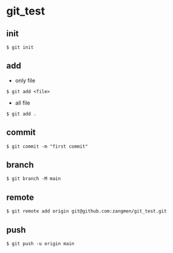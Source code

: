 # git_test

## init
```
$ git init
```

## add
* only file
```
$ git add <file>
```
* all file
```
$ git add .
```

## commit
```
$ git commit -m "first commit"
```

## branch
```
$ git branch -M main
```

## remote
```
$ git remote add origin git@github.com:zangmen/git_test.git
```

## push
```
$ git push -u origin main
```
